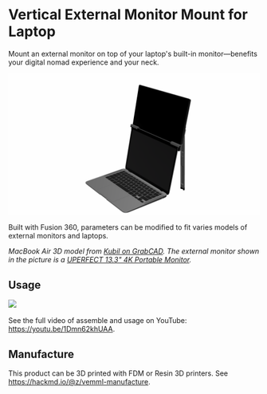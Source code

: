 # Vertical External Monitor Mount for Laptop

Mount an external monitor on top of your laptop's built-in monitor—benefits your digital nomad experience and your neck.

![](./images/Picture.png)

Built with Fusion 360, parameters can be modified to fit varies models of external monitors and laptops.

*MacBook Air 3D model from 
[Kubil on GrabCAD](https://grabcad.com/library/macbook-air-2019-1). The external monitor shown in the picture is a [UPERFECT 13.3" 4K Portable Monitor](https://grabcad.com/library/uperfect-4k-portable-monitor-for-laptop-13-3-uhd-3840x2160-1).*

## Usage

![](./images/Usage.gif)

See the full video of assemble and usage on YouTube: https://youtu.be/1Dmn62khUAA.

## Manufacture

This product can be 3D printed with FDM or Resin 3D printers. See https://hackmd.io/@z/vemml-manufacture.
